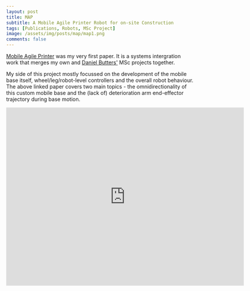 ```yaml
---
layout: post
title: MAP
subtitle: A Mobile Agile Printer Robot for on-site Construction
tags: [Publications, Robots, MSc Project]
image: /assets/img/posts/map/map1.png
comments: false
---
```

[Mobile Agile Printer](https://ieeexplore.ieee.org/document/8593815) was my very first paper. It is a systems intergration work  that merges my own and [Daniel Butters'](https://www.linkedin.com/in/danielbutters/) MSc projects together.

My side of this project mostly focussed on the development of the mobile base itself, wheel/leg/robot-level controllers and the overall robot behaviour. The above linked paper covers two main topics - the omnidirectionality of this custom mobile base and the (lack of) deterioration arm end-effector trajectory during base motion. 

<iframe width="640" height="480" src="https://www.youtube.com/embed/ZDWArH0ajdg" title="Mobile Agile Printer" frameborder="0" allow="accelerometer; autoplay; clipboard-write; encrypted-media; gyroscope; picture-in-picture" allowfullscreen></iframe>
